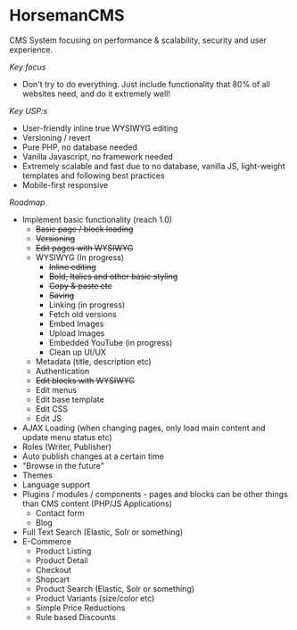# HorsemanCMS
CMS System focusing on performance & scalability, security and user experience.

*Key focus*
* Don't try to do everything. Just include functionality that 80% of all websites need, and do it extremely well!

*Key USP:s*
* User-friendly inline true WYSIWYG editing
* Versioning / revert
* Pure PHP, no database needed
* Vanilla Javascript, no framework needed
* Extremely scalable and fast due to no database, vanilla JS, light-weight templates and following best practices
* Mobile-first responsive

*Roadmap*
* Implement basic functionality (reach 1.0)
  * ~~Basic page / block loading~~
  * ~~Versioning~~
  * ~~Edit pages with WYSIWYG~~
  * WYSIWYG (In progress)
    * ~~Inline editing~~
    * ~~Bold, Italics and other basic styling~~
    * ~~Copy & paste etc~~
    * ~~Saving~~
    * Linking (in progress)
    * Fetch old versions
    * Embed Images
    * Upload Images
    * Embedded YouTube (in progress)
    * Clean up UI/UX
  * Metadata (title, description etc)
  * Authentication
  * ~~Edit blocks with WYSIWYG~~
  * Edit menus
  * Edit base template
  * Edit CSS
  * Edit JS
* AJAX Loading (when changing pages, only load main content and update menu status etc)
* Roles (Writer, Publisher)
* Auto publish changes at a certain time
* "Browse in the future"
* Themes
* Language support
* Plugins / modules / components - pages and blocks can be other things than CMS content (PHP/JS Applications)
  * Contact form
  * Blog
* Full Text Search (Elastic, Solr or something)
* E-Commerce
  * Product Listing
  * Product Detail
  * Checkout
  * Shopcart
  * Product Search (Elastic, Solr or something)
  * Product Variants (size/color etc)
  * Simple Price Reductions
  * Rule based Discounts
